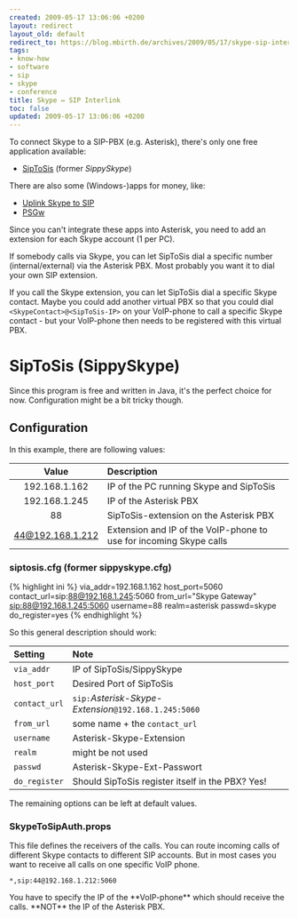```yaml
---
created: 2009-05-17 13:06:06 +0200
layout: redirect
layout_old: default
redirect_to: https://blog.mbirth.de/archives/2009/05/17/skype-sip-interlink.html
tags:
- know-how
- software
- sip
- skype
- conference
title: Skype ⇔ SIP Interlink
toc: false
updated: 2009-05-17 13:06:06 +0200
---
```


To connect Skype to a SIP-PBX (e.g. Asterisk), there's only one free application available:

* [SipToSis](http://www.mhspot.com/sts/siptosis.html) (former *SippySkype*)

There are also some (Windows-)apps for money, like:

* [Uplink Skype to SIP](http://www.nch.com.au/skypetosip/)
* [PSGw](http://www.rsdevs.com/psgw.shtml)

Since you can't integrate these apps into Asterisk, you need to add an extension for each Skype account (1 per PC).

If somebody calls via Skype, you can let SipToSis dial a specific number (internal/external) via the Asterisk PBX. Most
probably you want it to dial your own SIP extension.

If you call the Skype extension, you can let SipToSis dial a specific Skype contact. Maybe you could add another
virtual PBX so that you could dial `<SkypeContact>@<SipToSis-IP>` on your VoIP-phone to call a specific Skype contact -
but your VoIP-phone then needs to be registered with this virtual PBX.


SipToSis (SippySkype)
=====================

Since this program is free and written in Java, it's the perfect choice for now. Configuration might be a bit tricky
though.


Configuration
-------------

In this example, there are following values:

| Value          | Description    |
|:--------------:|:---------------|
|192.168.1.162   |IP of the PC running Skype and SipToSis|
|192.168.1.245   |IP of the Asterisk PBX                 |
|88              |SipToSis-extension on the Asterisk PBX |
|44@192.168.1.212|Extension and IP of the VoIP-phone to use for incoming Skype calls|


### siptosis.cfg (former sippyskype.cfg)

{% highlight ini %}
via_addr=192.168.1.162
host_port=5060
contact_url=sip:88@192.168.1.245:5060
from_url="Skype Gateway" <sip:88@192.168.1.245:5060>
username=88
realm=asterisk
passwd=skype
do_register=yes
{% endhighlight %}

So this general description should work:

|Setting      |Note          |
|:------------|:-------------|
|`via_addr`   |IP of SipToSis/SippySkype|
|`host_port`  |Desired Port of SipToSis |
|`contact_url`|`sip:`*Asterisk-Skype-Extension*`@192.168.1.245:5060`|
|`from_url`   |some name + the `contact_url`|
|`username`   |Asterisk-Skype-Extension     |
|`realm`      |might be not used            |
|`passwd`     |Asterisk-Skype-Ext-Passwort  |
|`do_register`|Should SipToSis register itself in the PBX? Yes!|

The remaining options can be left at default values.


### SkypeToSipAuth.props

This file defines the receivers of the calls. You can route incoming calls of different Skype contacts to different SIP
accounts. But in most cases you want to receive all calls on one specific VoIP phone.

    *,sip:44@192.168.1.212:5060


<p><div class="noteclassic" markdown="1">
You have to specify the IP of the **VoIP-phone** which should receive the calls. **NOT** the IP of the Asterisk PBX.
</div></p>